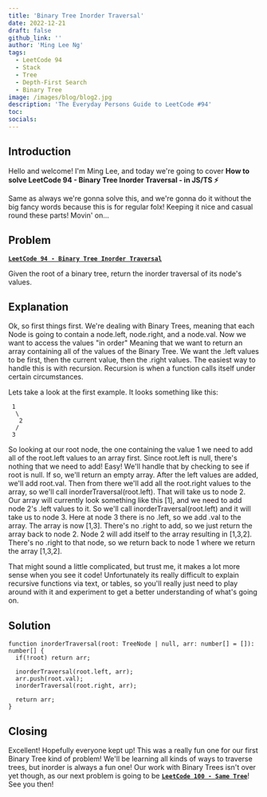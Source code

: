 ```yaml
---
title: 'Binary Tree Inorder Traversal'
date: 2022-12-21
draft: false
github_link: ''
author: 'Ming Lee Ng'
tags:
  - LeetCode 94
  - Stack
  - Tree
  - Depth-First Search
  - Binary Tree
image: /images/blog/blog2.jpg
description: 'The Everyday Persons Guide to LeetCode #94'
toc:
socials:
---
```


## Introduction

Hello and welcome! I'm Ming Lee, and today we're going to cover **How to solve LeetCode 94 - Binary Tree Inorder Traversal - in JS/TS :zap:**

Same as always we're gonna solve this, and we're gonna do it without the big fancy words because this is for regular folx! Keeping it nice and casual
round these parts! Movin' on...

## Problem

<b><a href='https://leetcode.com/problems/binary-tree-inorder-traversal'>`LeetCode 94 - Binary Tree Inorder Traversal`</a></b>

Given the root of a binary tree, return the inorder traversal of its node's values.

## Explanation

Ok, so first things first. We're dealing with Binary Trees, meaning that each Node is going to contain a node.left, node.right, and a node.val. Now we
want to access the values "in order" Meaning that we want to return an array containing all of the values of the Binary Tree. We want the .left values
to be first, then the current value, then the .right values. The easiest way to handle this is with recursion. Recursion is when a function calls
itself under certain circumstances.

Lets take a look at the first example. It looks something like this:

```
 1
  \
   2
  /
 3
```

So looking at our root node, the one containing the value 1 we need to add all of the root.left values to an array first. Since root.left is null,
there's nothing that we need to add! Easy! We'll handle that by checking to see if root is null. If so, we'll return an empty array. After the left
values are added, we'll add root.val. Then from there we'll add all the root.right values to the array, so we'll call inorderTraversal(root.left).
That will take us to node 2. Our array will currently look something like this [1], and we need to add node 2's .left values to it. So we'll call
inorderTraversal(root.left) and it will take us to node 3. Here at node 3 there is no .left, so we add .val to the array. The array is now [1,3].
There's no .right to add, so we just return the array back to node 2. Node 2 will add itself to the array resulting in [1,3,2]. There's no .right to
that node, so we return back to node 1 where we return the array [1,3,2].

That might sound a little complicated, but trust me, it makes a lot more sense when you see it code! Unfortunately its really difficult to explain
recursive functions via text, or tables, so you'll really just need to play around with it and experiment to get a better understanding of what's
going on.

## Solution

```
function inorderTraversal(root: TreeNode | null, arr: number[] = []): number[] {
  if(!root) return arr;

  inorderTraversal(root.left, arr);
  arr.push(root.val);
  inorderTraversal(root.right, arr);

  return arr;
}
```

## Closing

Excellent! Hopefully everyone kept up! This was a really fun one for our first Binary Tree kind of problem! We'll be learning all kinds of ways to
traverse trees, but inorder is always a fun one! Our work with Binary Trees isn't over yet though, as our next problem is going to be
<a href='../sametree/'>**`LeetCode 100 - Same Tree`**</a>! See you then!
